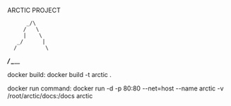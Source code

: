 ARCTIC PROJECT

          _/\
         /   \  
         |    \
       _/      |
      /         \
_____/           \________


docker build:
docker build -t arctic .

docker run command:
docker run -d -p 80:80 --net=host --name arctic -v /root/arctic/docs:/docs arctic

